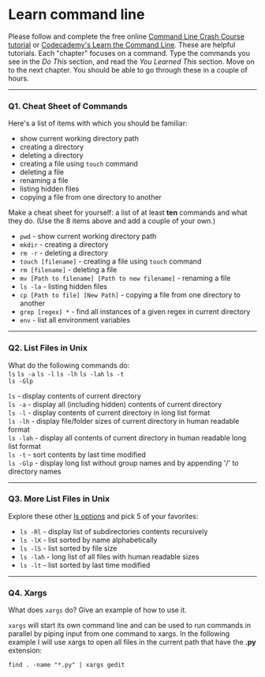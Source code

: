 # Learn command line

Please follow and complete the free online [Command Line Crash Course
tutorial](https://web.archive.org/web/20160708171659/http://cli.learncodethehardway.org/book/) or [Codecademy's Learn the Command Line](https://www.codecademy.com/learn/learn-the-command-line). These are helpful tutorials. Each "chapter" focuses on a command. Type the commands you see in the _Do This_ section, and read the _You Learned This_ section. Move on to the next chapter. You should be able to go through these in a couple of hours.

---

### Q1.  Cheat Sheet of Commands  

Here's a list of items with which you should be familiar:  
* show current working directory path
* creating a directory
* deleting a directory
* creating a file using `touch` command
* deleting a file
* renaming a file
* listing hidden files
* copying a file from one directory to another

Make a cheat sheet for yourself: a list of at least **ten** commands and what they do.  (Use the 8 items above and add a couple of your own.)  

* `pwd` - show current working directory path
* `mkdir` - creating a directory
* `rm -r` - deleting a directory
* `touch [filename]` - creating a file using `touch` command
* `rm [filename]` - deleting a file
* `mv [Path to filename] [Path to new filename]` - renaming a file
* `ls -la` - listing hidden files
* `cp [Path to file] [New Path]` - copying a file from one directory to another
* `grep [regex] *` - find all instances of a given regex in current directory
* `env` - list all environment variables

---

### Q2.  List Files in Unix   

What do the following commands do:  
`ls` 
`ls -a` 
`ls -l` 
`ls -lh` 
`ls -lah` 
`ls -t`  
`ls -Glp` 

`ls` - display contents of current directory  
`ls -a` - display all (including hidden) contents of current directory  
`ls -l` - display contents of current directory in long list format  
`ls -lh` - display file/folder sizes of current directory in human readable format  
`ls -lah` - display all contents of current directory in human readable long list format  
`ls -t`  - sort contents by last time modified  
`ls -Glp` - display long list without group names and by appending '/' to directory names  

---

### Q3.  More List Files in Unix  

Explore these other [ls options](http://www.techonthenet.com/unix/basic/ls.php) and pick 5 of your favorites:

* `ls -Rl` - display list of subdirectories contents recursively
* `ls -lX` - list sorted by name alphabetically
* `ls -lS` - list sorted by file size
* `ls -lah` - long list of all files with human readable sizes
* `ls -lt` - list sorted by last time modified

---

### Q4.  Xargs   

What does `xargs` do? Give an example of how to use it.

`xargs` will start its own command line and can be used to run commands in parallel by piping input from one command 
to xargs. In the following example I will use xargs to open all files in the current path that have the **.py** extension:  

`find . -name "*.py" | xargs gedit`

 

